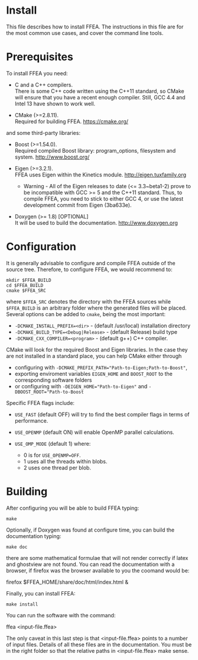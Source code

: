 Install 
=======

This file describes how to install FFEA. The instructions in this file
are for the most common use cases, and cover the command line tools.


Prerequisites
=============

To install FFEA you need:

   * C and a C++ compilers.   
     There is some C++ code written using 
       the C++11 standard, so CMake will ensure that you have a 
       recent enough compiler. Still, GCC 4.4 and Intel 13 have shown to work well. 

   * CMake (>=2.8.11).   
     Required for building FFEA.
     https://cmake.org/

and some third-party libraries:

   * Boost (>=1.54.0).   
     Required compiled Boost library: program_options, filesystem and system.
     http://www.boost.org/

   * Eigen (>=3.2.1).   
     FFEA uses Eigen within the Kinetics module.
     http://eigen.tuxfamily.org

      - Warning - All of the Eigen releases to date (<= 3.3~beta1-2) prove to 
          be incompatible with GCC >= 5 and the C++11 standard. Thus, to compile FFEA,
          you need to stick to either GCC 4, or use the latest development commit 
          from Eigen (3ba633e). 
 

   * Doxygen (>= 1.8) [OPTIONAL]   
     It will be used to build the documentation. http://www.doxygen.org



Configuration
=============

It is generally advisable to configure and compile FFEA outside of the source tree. 
Therefore, to configure FFEA, we would recommend to:

    mkdir $FFEA_BUILD
    cd $FFEA_BUILD
    cmake $FFEA_SRC

where ` $FFEA_SRC ` denotes the directory with the FFEA sources while 
  ` $FFEA_BUILD` is an arbitrary folder where the generated files will be placed.
Several options can be added to `cmake`, being the most important:

  * `-DCMAKE_INSTALL_PREFIX=<dir>`       -  (default /usr/local) installation directory
  * `-DCMAKE_BUILD_TYPE=<Debug|Release>` -  (default Release) build type
  * `-DCMAKE_CXX_COMPILER=<program>`     -  (default g++)  C++ compiler.

CMake will look for the required Boost and Eigen libraries. In the case they are not 
 installed in a standard place, you can help CMake either through 

  * configuring with ` -DCMAKE_PREFIX_PATH="Path-to-Eigen;Path-to-Boost" `,
  * exporting enviroment variables ` EIGEN_HOME `  and ` BOOST_ROOT ` to the corresponding 
      software folders
  * or configuring with ` -DEIGEN_HOME="Path-to-Eigen" ` and  ` -DBOOST_ROOT="Path-to-Boost `

Specific FFEA flags include:

  * `USE_FAST`    (default OFF) will try to find the best compiler flags in terms of performance.
  * `USE_OPENMP`  (default ON) will enable OpenMP parallel calculations.
  * `USE_OMP_MODE` (default 1) where:

    - 0 is for ` USE_OPENMP=OFF `.
    - 1 uses all the threads within blobs.
    - 2 uses one thread per blob.


Building
========
After configuring you will be able to build FFEA typing:

    make 

Optionally, if Doxygen was found at configure time, 
 you can build the documentation typing:

    make doc 

there are some mathematical formulae that will not render correctly if latex and ghostview are not found. You can read the documentation with a browser, if firefox was the browser available to you the coomand would be:

firefox $FFEA_HOME/share/doc/html/index.html &


Finally, you can install FFEA:

    make install

You can run the software with the command:

ffea <input-file.ffea>


The only caveat in this last step is that <input-file.ffea> points to a number of input files. Details of all these files are in the documentation. You must be in the right folder so that the relative paths in <input-file.ffea> make sense.


